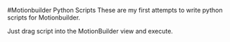 #Motionbuilder Python ScriptsThese are my first attempts to write python scripts for Motionbuilder.Just drag script into the MotionBuilder view and execute.